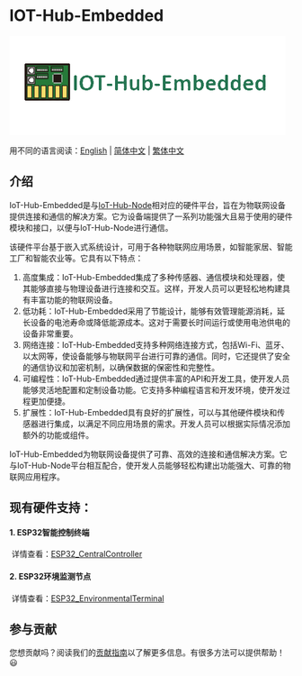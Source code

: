 # IOT-Hub-Embedded

![](attachments/IOT-Hub-Embedded.png)

用不同的语言阅读：[English](./README-EN.md) | [简体中文](./README.md) | [繁体中文](./docREADME-CHT.md)

## 介绍

IoT-Hub-Embedded是与[IoT-Hub-Node](https://github.com/DuRuofu/IoT-Hub-Node)相对应的硬件平台，旨在为物联网设备提供连接和通信的解决方案。它为设备端提供了一系列功能强大且易于使用的硬件模块和接口，以便与IoT-Hub-Node进行通信。

该硬件平台基于嵌入式系统设计，可用于各种物联网应用场景，如智能家居、智能工厂和智能农业等。它具有以下特点：

1. 高度集成：IoT-Hub-Embedded集成了多种传感器、通信模块和处理器，使其能够直接与物理设备进行连接和交互。这样，开发人员可以更轻松地构建具有丰富功能的物联网设备。
2. 低功耗：IoT-Hub-Embedded采用了节能设计，能够有效管理能源消耗，延长设备的电池寿命或降低能源成本。这对于需要长时间运行或使用电池供电的设备非常重要。
3. 网络连接：IoT-Hub-Embedded支持多种网络连接方式，包括Wi-Fi、蓝牙、以太网等，使设备能够与物联网平台进行可靠的通信。同时，它还提供了安全的通信协议和加密机制，以确保数据的保密性和完整性。
4. 可编程性：IoT-Hub-Embedded通过提供丰富的API和开发工具，使开发人员能够灵活地配置和定制设备功能。它支持多种编程语言和开发环境，使开发过程更加便捷。
5. 扩展性：IoT-Hub-Embedded具有良好的扩展性，可以与其他硬件模块和传感器进行集成，以满足不同应用场景的需求。开发人员可以根据实际情况添加额外的功能或组件。

IoT-Hub-Embedded为物联网设备提供了可靠、高效的连接和通信解决方案。它与IoT-Hub-Node平台相互配合，使开发人员能够轻松构建出功能强大、可靠的物联网应用程序。



## 现有硬件支持：

#### 1. ESP32智能控制终端

​		详情查看：[ESP32_CentralController](https://github.com/HubConnectors/ESP32_CentralController)

#### 2. ESP32环境监测节点

​		详情查看：[ESP32_EnvironmentalTerminal](https://github.com/HubConnectors/ESP32_EnvironmentalTerminal)	



## 参与贡献
您想贡献吗？阅读我们的[贡献指南](./docs/CONTRIBUTING.md)以了解更多信息。有很多方法可以提供帮助！😃